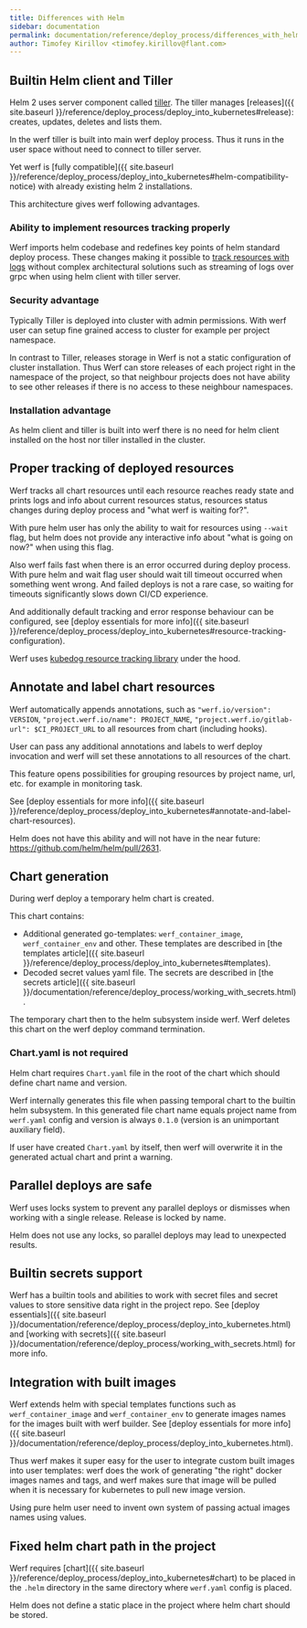 ```yaml
---
title: Differences with Helm
sidebar: documentation
permalink: documentation/reference/deploy_process/differences_with_helm.html
author: Timofey Kirillov <timofey.kirillov@flant.com>
---
```


## Builtin Helm client and Tiller

Helm 2 uses server component called [tiller](https://helm.sh/docs/glossary/#tiller). The tiller manages [releases]({{ site.baseurl }}/reference/deploy_process/deploy_into_kubernetes#release): creates, updates, deletes and lists them.

In the werf tiller is built into main werf deploy process. Thus it runs in the user space without need to connect to tiller server.

Yet werf is [fully compatible]({{ site.baseurl }}/reference/deploy_process/deploy_into_kubernetes#helm-compatibility-notice) with already existing helm 2 installations.

This architecture gives werf following advantages.

### Ability to implement resources tracking properly

Werf imports helm codebase and redefines key points of helm standard deploy process. These changes making it possible to [track resources with logs](#proper-tracking-of-deployed-resources) without complex architectural solutions such as streaming of logs over grpc when using helm client with tiller server.  

### Security advantage

Typically Tiller is deployed into cluster with admin permissions. With werf user can setup fine grained access to cluster for example per project namespace.

In contrast to Tiller, releases storage in Werf is not a static configuration of cluster installation. Thus Werf can store releases of each project right in the namespace of the project, so that neighbour projects does not have ability to see other releases if there is no access to these neighbour namespaces.   

### Installation advantage

As helm client and tiller is built into werf there is no need for helm client installed on the host nor tiller installed in the cluster.

## Proper tracking of deployed resources

Werf tracks all chart resources until each resource reaches ready state and prints logs and info about current resources status, resources status changes during deploy process and "what werf is waiting for?".

With pure helm user has only the ability to wait for resources using `--wait` flag, but helm does not provide any interactive info about "what is going on now?" when using this flag.

Also werf fails fast when there is an error occurred during deploy process. With pure helm and wait flag user should wait till timeout occurred when something went wrong. And failed deploys is not a rare case, so waiting for timeouts significantly slows down CI/CD experience.

And additionally default tracking and error response behaviour can be configured, see [deploy essentials for more info]({{ site.baseurl }}/reference/deploy_process/deploy_into_kubernetes#resource-tracking-configuration).

Werf uses [kubedog resource tracking library](https://github.com/flant/kubedog) under the hood.

## Annotate and label chart resources

Werf automatically appends annotations, such as `"werf.io/version": VERSION`, `"project.werf.io/name": PROJECT_NAME`, `"project.werf.io/gitlab-url": $CI_PROJECT_URL` to all resources from chart (including hooks).

User can pass any additional annotations and labels to werf deploy invocation and werf will set these annotations to all resources of the chart.

This feature opens possibilities for grouping resources by project name, url, etc. for example in monitoring task.

See [deploy essentials for more info]({{ site.baseurl }}/reference/deploy_process/deploy_into_kubernetes#annotate-and-label-chart-resources).

Helm does not have this ability and will not have in the near future: https://github.com/helm/helm/pull/2631.

## Chart generation

During werf deploy a temporary helm chart is created.

This chart contains:

* Additional generated go-templates: `werf_container_image`, `werf_container_env` and other. These templates are described in [the templates article]({{ site.baseurl }}/reference/deploy_process/deploy_into_kubernetes#templates).
* Decoded secret values yaml file. The secrets are described in [the secrets article]({{ site.baseurl }}/documentation/reference/deploy_process/working_with_secrets.html).

The temporary chart then to the helm subsystem inside werf. Werf deletes this chart on the werf deploy command termination.

### Chart.yaml is not required 

Helm chart requires `Chart.yaml` file in the root of the chart which should define chart name and version.

Werf internally generates this file when passing temporal chart to the builtin helm subsystem. In this generated file chart name equals project name from `werf.yaml` config and version is always `0.1.0` (version is an unimportant auxiliary field).

If user have created `Chart.yaml` by itself, then werf will overwrite it in the generated actual chart and print a warning.

## Parallel deploys are safe

Werf uses locks system to prevent any parallel deploys or dismisses when working with a single release. Release is locked by name.

Helm does not use any locks, so parallel deploys may lead to unexpected results.

## Builtin secrets support

Werf has a builtin tools and abilities to work with secret files and secret values to store sensitive data right in the project repo. See [deploy essentials]({{ site.baseurl }}/documentation/reference/deploy_process/deploy_into_kubernetes.html) and [working with secrets]({{ site.baseurl }}/documentation/reference/deploy_process/working_with_secrets.html) for more info.

## Integration with built images

Werf extends helm with special templates functions such as `werf_container_image` and `werf_container_env` to generate images names for the images built with werf builder. See [deploy essentials for more info]({{ site.baseurl }}/documentation/reference/deploy_process/deploy_into_kubernetes.html).

Thus werf makes it super easy for the user to integrate custom built images into user templates: werf does the work of generating "the right" docker images names and tags, and werf makes sure that image will be pulled when it is necessary for kubernetes to pull new image version.

Using pure helm user need to invent own system of passing actual images names using values.

## Fixed helm chart path in the project

Werf requires [chart]({{ site.baseurl }}/reference/deploy_process/deploy_into_kubernetes#chart) to be placed in the `.helm` directory in the same directory where `werf.yaml` config is placed.

Helm does not define a static place in the project where helm chart should be stored.
